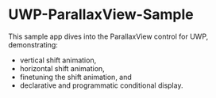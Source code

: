 # UWP-ParallaxView-Sample

This sample app dives into the ParallaxView control for UWP, demonstrating:
* vertical shift animation,
* horizontal shift animation,</Run>
* finetuning the shift animation, and
* declarative and programmatic conditional display.
